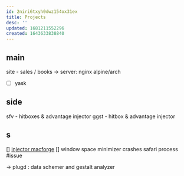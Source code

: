 ```yaml
---
id: 2niri6txyh0dwz154ox31ex
title: Projects
desc: ''
updated: 1681211552296
created: 1643633838840
---
```


## main
site - sales / books
-> server: nginx alpine/arch

- [ ] yask

## side
sfv - hitboxes & advantage injector
ggst - hitbox & advantage injector

## s
[] [injector macforge](https://github.com/jslegendre/AfloatX/tree/3d07d28d7b5ba46001a7409b0208cc7175ccdb6d)
[] window space minimizer crashes safari process #issue

-> plugd : data schemer and gestalt analyzer
